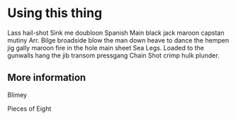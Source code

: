# Using this thing

Lass hail-shot Sink me doubloon Spanish Main black jack maroon capstan mutiny Arr. Bilge broadside blow the man down heave to dance the hempen jig gally maroon fire in the hole main sheet Sea Legs. Loaded to the gunwalls hang the jib transom pressgang Chain Shot crimp hulk plunder.

## More information

Blimey

Pieces of Eight
